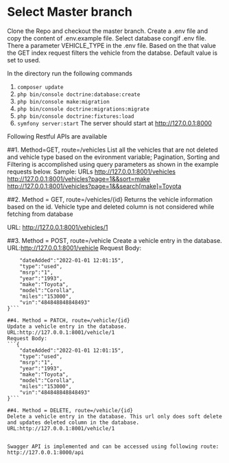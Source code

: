 # Select Master branch
Clone the Repo and checkout the master branch.
Create a .env file and copy the content of .env.example file. Select database congif .env file.
There a parameter VEHICLE_TYPE in the .env file. Based on the that value the GET index request filters the vehicle from the databse.
Default value is set to used.



In the directory run the following commands
1. ```composer update```
2. ```php bin/console doctrine:database:create```
3. ```php bin/console make:migration```
4. ```php bin/console doctrine:migrations:migrate```
5. ```php bin/console doctrine:fixtures:load```
6. ```symfony server:start```
The server should start at http://127.0.0.1:8000


Following Restful APIs are available

##1. Method=GET, route=/vehicles
List all the vehicles that are not deleted and vehicle type based on the evironment variable;
Pagination, Sorting and Filtering is accomplished using query parameters as shown in the example requests below.
Sample: URLs
http://127.0.0.1:8001/vehicles
http://127.0.0.1:8001/vehicles?page=1&&sort=make
http://127.0.0.1:8001/vehicles?page=1&&search[make]=Toyota

##2. Method = GET, route=/vehicles/{id}
Returns the vehicle information based on the id. Vehicle type and deleted column is not considered while fetching from database 

URL:
http://127.0.0.1:8001/vehicles/1


##3. Method = POST, route=/vehicle
Create a vehicle entry in the database.
URL:http://127.0.0.1:8001/vehicle
Request Body:
```{
    "dateAdded":"2022-01-01 12:01:15",
    "type":"used",
    "msrp":"1",
    "year":"1993",
    "make":"Toyota",
    "model":"Corolla",
    "miles":"153000",
    "vin":"484848848848493"
}```

##4. Method = PATCH, route=/vehicle/{id}
Update a vehicle entry in the database.
URL:http://127.0.0.1:8001/vehicle/1
Request Body:
```{
    "dateAdded":"2022-01-01 12:01:15",
    "type":"used",
    "msrp":"1",
    "year":"1993",
    "make":"Toyota",
    "model":"Corolla",
    "miles":"153000",
    "vin":"484848848848493"
}```

##4. Method = DELETE, route=/vehicle/{id}
Delete a vehicle entry in the database. This url only does soft delete and updates deleted column in the database.
URL:http://127.0.0.1:8001/vehicle/1


Swagger API is implemented and can be accessed using following route: http://127.0.0.1:8000/api
